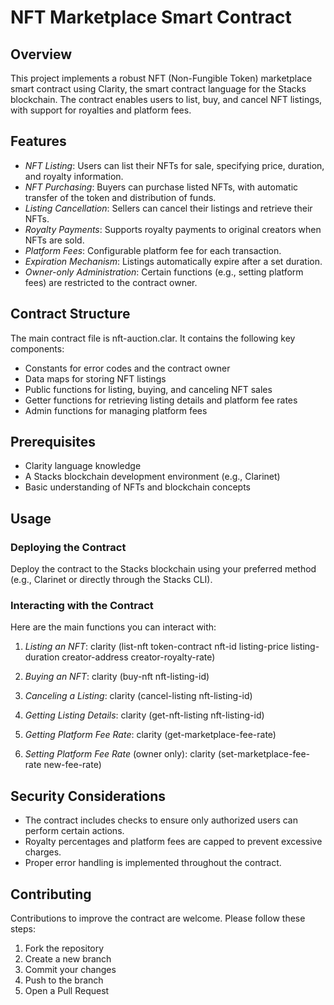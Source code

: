 # NFT Marketplace Smart Contract

## Overview

This project implements a robust NFT (Non-Fungible Token) marketplace smart contract using Clarity, the smart contract language for the Stacks blockchain. The contract enables users to list, buy, and cancel NFT listings, with support for royalties and platform fees.

## Features

- *NFT Listing*: Users can list their NFTs for sale, specifying price, duration, and royalty information.
- *NFT Purchasing*: Buyers can purchase listed NFTs, with automatic transfer of the token and distribution of funds.
- *Listing Cancellation*: Sellers can cancel their listings and retrieve their NFTs.
- *Royalty Payments*: Supports royalty payments to original creators when NFTs are sold.
- *Platform Fees*: Configurable platform fee for each transaction.
- *Expiration Mechanism*: Listings automatically expire after a set duration.
- *Owner-only Administration*: Certain functions (e.g., setting platform fees) are restricted to the contract owner.

## Contract Structure

The main contract file is nft-auction.clar. It contains the following key components:

- Constants for error codes and the contract owner
- Data maps for storing NFT listings
- Public functions for listing, buying, and canceling NFT sales
- Getter functions for retrieving listing details and platform fee rates
- Admin functions for managing platform fees

## Prerequisites

- Clarity language knowledge
- A Stacks blockchain development environment (e.g., Clarinet)
- Basic understanding of NFTs and blockchain concepts

## Usage

### Deploying the Contract

Deploy the contract to the Stacks blockchain using your preferred method (e.g., Clarinet or directly through the Stacks CLI).

### Interacting with the Contract

Here are the main functions you can interact with:

1. *Listing an NFT*:
   clarity
   (list-nft token-contract nft-id listing-price listing-duration creator-address creator-royalty-rate)
   

2. *Buying an NFT*:
   clarity
   (buy-nft nft-listing-id)
   

3. *Canceling a Listing*:
   clarity
   (cancel-listing nft-listing-id)
   

4. *Getting Listing Details*:
   clarity
   (get-nft-listing nft-listing-id)
   

5. *Getting Platform Fee Rate*:
   clarity
   (get-marketplace-fee-rate)
   

6. *Setting Platform Fee Rate* (owner only):
   clarity
   (set-marketplace-fee-rate new-fee-rate)
   

## Security Considerations

- The contract includes checks to ensure only authorized users can perform certain actions.
- Royalty percentages and platform fees are capped to prevent excessive charges.
- Proper error handling is implemented throughout the contract.

## Contributing

Contributions to improve the contract are welcome. Please follow these steps:

1. Fork the repository
2. Create a new branch
3. Commit your changes
4. Push to the branch
5. Open a Pull Request